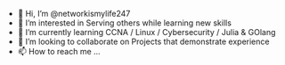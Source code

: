 - 👋 Hi, I’m @networkismylife247
- 👀 I’m interested in Serving others while learning new skills
- 🌱 I’m currently learning CCNA / Linux / Cybersecurity / Julia & GOlang
- 💞️ I’m looking to collaborate on Projects that demonstrate experience
- 📫 How to reach me ...

<!---
networkismylife247/networkismylife247 is a ✨ special ✨ repository because its `README.md` (this file) appears on your GitHub profile.
You can click the Preview link to take a look at your changes.
--->

